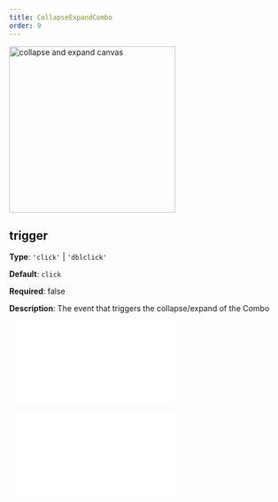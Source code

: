 ```yaml
---
title: CollapseExpandCombo
order: 9
---
```


<img alt="collapse and expand canvas" src="https://mdn.alipayobjects.com/huamei_qa8qxu/afts/img/A*I9kZR7OYqhUAAAAAAAAAAAAADmJ7AQ/original" height='300'/>

## trigger

**Type**: `'click'` | `'dblclick'`

**Default**: `click`

**Required**: false

**Description**: The event that triggers the collapse/expand of the Combo

<embed src="../../common/BehaviorShouldBegin.en.md"></embed>

<embed src="../../common/IG6GraphEvent.en.md"></embed>
